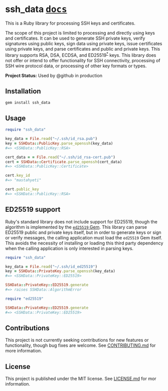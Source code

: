 # ssh_data [<kbd>docs</kbd>](https://rubydoc.info/github/github/ssh_data/master)

This is a Ruby library for processing SSH keys and certificates.

The scope of this project is limited to processing and directly using keys and certificates. It can be used to generate SSH private keys, verify signatures using public keys, sign data using private keys, issue certificates using private keys, and parse certificates and public and private keys. This library supports RSA, DSA, ECDSA, and ED25519<sup>[*](#ed25519-support)</sup> keys. This library does not offer or intend to offer functionality for SSH connectivity, processing of SSH wire protocol data, or processing of other key formats or types.

**Project Status:** Used by @github in production

## Installation

```
gem install ssh_data
```

## Usage

```ruby
require "ssh_data"

key_data = File.read("~/.ssh/id_rsa.pub")
key = SSHData::PublicKey.parse_openssh(key_data)
#=> <SSHData::PublicKey::RSA>

cert_data = = File.read("~/.ssh/id_rsa-cert.pub")
cert = SSHData::Certificate.parse_openssh(cert_data)
#=> <SSHData::PublicKey::Certificate>

cert.key_id
#=> "mastahyeti"

cert.public_key
#=> <SSHData::PublicKey::RSA>
```

## ED25519 support

Ruby's standard library does not include support for ED25519, though the algorithm is implemented by the [`ed25519` Gem](https://rubygems.org/gems/ed25519). This library can parse ED25519 public and private keys itself, but in order to generate keys or sign or verify messages, the calling application must load the `ed25519` Gem itself. This avoids the necessity of installing or loading this third party dependency when the calling application is only interested in parsing keys.

```ruby
require "ssh_data"

key_data = File.read("~/.ssh/id_ed25519")
key = SSHData::PrivateKey.parse_openssh(key_data)
#=> <SSHData::PrivateKey::ED25519>

SSHData::PrivateKey::ED25519.generate
#=> raises SSHData::AlgorithmError

require "ed25519"

SSHData::PrivateKey::ED25519.generate
#=> <SSHData::PrivateKey::ED25519>
```

## Contributions

This project is not currently seeking contributions for new features or functionality, though bug fixes are welcome. See [CONTRIBUTING.md](CONTRIBUTING.md) for more information.

## License

This project is published under the MIT license. See [LICENSE.md](LICENSE.md) for mor information.
